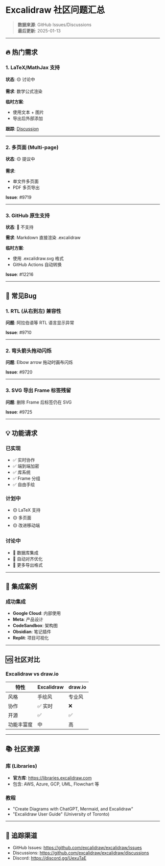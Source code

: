 # Excalidraw 社区问题汇总

> **数据来源**: GitHub Issues/Discussions  
> **最后更新**: 2025-01-13

---

## 🔥 热门需求

### 1. LaTeX/MathJax 支持
**状态**: 🟡 讨论中

**需求**: 数学公式渲染

**临时方案**: 
- 使用文本 + 图片
- 导出后外部添加

**跟踪**: [Discussion](https://github.com/excalidraw/excalidraw/discussions/...)

---

### 2. 多页面 (Multi-page)
**状态**: 🟡 提议中

**需求**: 
- 单文件多页面
- PDF 多页导出

**Issue**: #9719

---

### 3. GitHub 原生支持
**状态**: 🔴 不支持

**需求**: Markdown 直接渲染 .excalidraw

**临时方案**:
- 使用 .excalidraw.svg 格式
- GitHub Actions 自动转换

**Issue**: #12216

---

## 🐛 常见Bug

### 1. RTL (从右到左) 兼容性
**问题**: 阿拉伯语等 RTL 语言显示异常

**Issue**: #9710

---

### 2. 弯头箭头拖动闪烁
**问题**: Elbow arrow 拖动时画布闪烁

**Issue**: #9720

---

### 3. SVG 导出 Frame 标签残留
**问题**: 删除 Frame 后标签仍在 SVG

**Issue**: #9725

---

## 💡 功能请求

### 已实现
- ✅ 实时协作
- ✅ 端到端加密
- ✅ 库系统
- ✅ Frame 分组
- ✅ 自由手绘

### 计划中
- 🟡 LaTeX 支持
- 🟡 多页面
- 🟡 改进移动端

### 讨论中
- 🔵 数据库集成
- 🔵 自动对齐优化
- 🔵 更多导出格式

---

## 🔧 集成案例

### 成功集成
- **Google Cloud**: 内部使用
- **Meta**: 产品设计
- **CodeSandbox**: 架构图
- **Obsidian**: 笔记插件
- **Replit**: 项目可视化

---

## 🆚 社区对比

### Excalidraw vs draw.io
| 特性 | Excalidraw | draw.io |
|------|------------|---------|
| 风格 | 手绘风 | 专业风 |
| 协作 | ✅ 实时 | ❌ |
| 开源 | ✅ | ✅ |
| 功能丰富度 | 中 | 高 |

---

## 📚 社区资源

### 库 (Libraries)
- **官方库**: https://libraries.excalidraw.com
- 包含: AWS, Azure, GCP, UML, Flowchart 等

### 教程
- "Create Diagrams with ChatGPT, Mermaid, and Excalidraw"
- "Excalidraw User Guide" (University of Toronto)

---

## 🔗 追踪渠道

- GitHub Issues: https://github.com/excalidraw/excalidraw/issues
- Discussions: https://github.com/excalidraw/excalidraw/discussions
- Discord: https://discord.gg/UexuTaE
